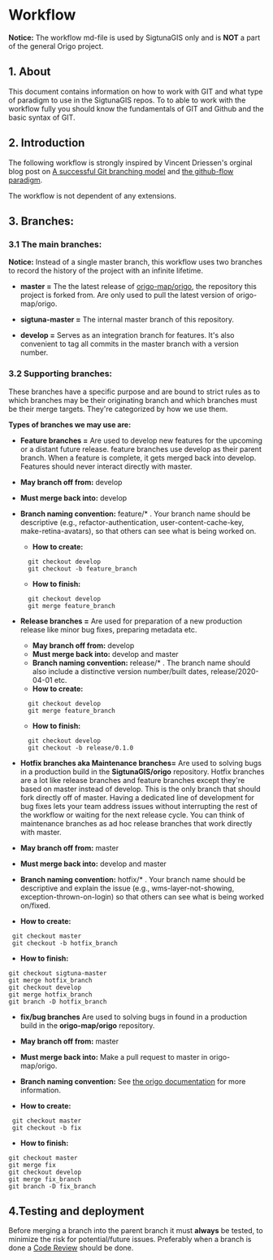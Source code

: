 # Workflow

**Notice:** The workflow md-file is used by SigtunaGIS only and is **NOT** a part of the general Origo project.

## 1. About

This document contains information on how to work with GIT and what type of paradigm to use in the SigtunaGIS repos. 
To to able to work with the workflow fully you should know the fundamentals of GIT and Github and the basic syntax of GIT.

## 2. Introduction

The following workflow is strongly inspired by Vincent Driessen's orginal blog post  on [A successful Git branching model](https://nvie.com/posts/a-successful-git-branching-model/) and [the github-flow paradigm](https://guides.github.com/introduction/flow/). 

The workflow is not dependent of any extensions.

## 3. Branches:

### 3.1 The main branches:

**Notice:** Instead of a single master branch, this workflow uses two branches to record the history of the project with an infinite lifetime.

* **master =** The the latest release of [origo-map/origo](https://github.com/origo-map/origo), the repository this project is forked from. Are only used
to pull the latest version of origo-map/origo.

* **sigtuna-master =** The internal master branch of this repository.

* **develop =** Serves as an integration branch for features. It's also convenient to tag all commits in the master branch with a version number.


### 3.2 Supporting branches:

These branches have a specific purpose and are bound to strict rules as to which branches may be their originating branch and which branches must be their merge targets.
They're categorized by how we use them. 

**Types of branches we may use are:**

* **Feature branches =** Are used to develop new features for the upcoming or a distant future release. feature branches use develop as their parent branch. When a feature is complete, it gets merged back into develop. Features should never interact directly with master.
* **May branch off from:** develop
* **Must merge back into:** develop
* **Branch naming convention:** feature/* . Your branch name should be descriptive (e.g., refactor-authentication, user-content-cache-key, make-retina-avatars), so that others can see what is being worked on.
  * **How to create:**
  ```
    git checkout develop
    git checkout -b feature_branch
  ```
  * **How to finish:**
  ```
    git checkout develop
    git merge feature_branch
  ```

* **Release branches =** Are used for preparation of a new production release like minor bug fixes, preparing metadata etc.
  *  **May branch off from:** develop
  * **Must merge back into:** develop and master
  * **Branch naming convention:** release/* . The branch name should also include a distinctive version number/built dates, release/2020-04-01 etc.
  * **How to create:**
  ```
    git checkout develop
    git merge feature_branch
  ```
  * **How to finish:**
  ```
    git checkout develop
    git checkout -b release/0.1.0
  ```
  
* **Hotfix branches aka Maintenance branches=** Are used to solving bugs in a production build in the **SigtunaGIS/origo** repository. Hotfix branches are a lot like release branches and feature branches except they're based on master instead of develop. This is the only branch that should fork directly off of master. Having a dedicated line of development for bug fixes lets your team address issues without interrupting the rest of the workflow or waiting for the next release cycle. You can think of maintenance branches as ad hoc release branches that work directly with master.

* **May branch off from:** master
* **Must merge back into:** develop and master
* **Branch naming convention:** hotfix/* . Your branch name should be descriptive and explain the issue (e.g., wms-layer-not-showing, exception-thrown-on-login) so that     others can see what is being worked on/fixed.
 * **How to create:**
 ```
  git checkout master
  git checkout -b hotfix_branch
  ```
  * **How to finish:**
  ```
  git checkout sigtuna-master
  git merge hotfix_branch
  git checkout develop
  git merge hotfix_branch
  git branch -D hotfix_branch
  ```

  * **fix/bug branches** Are used to solving bugs in found in a production build in the **origo-map/origo** repository. 

  * **May branch off from:** master
* **Must merge back into:** Make a pull request to master in origo-map/origo.
* **Branch naming convention:** See [the origo documentation](https://github.com/origo-map/origo/blob/master/CONTRIBUTING.md) for more information.
 * **How to create:**
 ```
  git checkout master
  git checkout -b fix
  ```
  * **How to finish:**
  ```
  git checkout master
  git merge fix
  git checkout develop
  git merge fix_branch
  git branch -D fix_branch
  ```

## 4.Testing and deployment

Before merging a branch into the parent branch it must **always** be tested, to minimize the risk for potential/future issues.
Preferably when a branch is done a [Code Review](https://smartbear.com/learn/code-review/what-is-code-review/) should be done.











